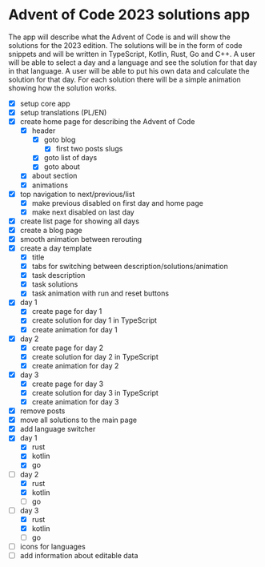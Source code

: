 # Advent of Code 2023 solutions app

The app will describe what the Advent of Code is and will show the solutions for the 2023 edition.
The solutions will be in the form of code snippets and will be written in TypeScript, Kotlin, Rust, Go and C++.
A user will be able to select a day and a language and see the solution for that day in that language.
A user will be able to put his own data and calculate the solution for that day.
For each solution there will be a simple animation showing how the solution works.

- [x] setup core app
- [x] setup translations (PL/EN)
- [x] create home page for describing the Advent of Code
  - [x] header
    - [x] goto blog
      - [x] first two posts slugs
    - [x] goto list of days
    - [x] goto about
  - [x] about section
  - [x] animations
- [x] top navigation to next/previous/list
  - [x] make previous disabled on first day and home page
  - [x] make next disabled on last day
- [x] create list page for showing all days
- [x] create a blog page
- [x] smooth animation between rerouting
- [x] create a day template
  - [x] title
  - [x] tabs for switching between description/solutions/animation
  - [x] task description
  - [x] task solutions
  - [x] task animation with run and reset buttons
- [x] day 1
  - [x] create page for day 1
  - [x] create solution for day 1 in TypeScript
  - [x] create animation for day 1
- [x] day 2
  - [x] create page for day 2
  - [x] create solution for day 2 in TypeScript
  - [x] create animation for day 2
- [x] day 3
  - [x] create page for day 3
  - [x] create solution for day 3 in TypeScript
  - [x] create animation for day 3
- [x] remove posts
- [x] move all solutions to the main page
- [x] add language switcher
- [x] day 1
  - [x] rust
  - [x] kotlin
  - [x] go
- [ ] day 2
  - [x] rust
  - [x] kotlin
  - [ ] go
- [ ] day 3
  - [x] rust
  - [x] kotlin
  - [ ] go
- [ ] icons for languages
- [ ] add information about editable data
